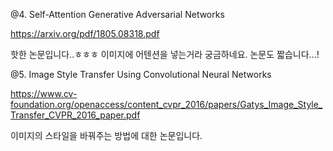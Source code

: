 @4. Self-Attention Generative Adversarial Networks

https://arxiv.org/pdf/1805.08318.pdf

핫한 논문입니다..ㅎㅎㅎ 이미지에 어텐션을 넣는거라 궁금하네요. 논문도 짧습니다...!

@5. Image Style Transfer Using Convolutional Neural Networks

https://www.cv-foundation.org/openaccess/content_cvpr_2016/papers/Gatys_Image_Style_Transfer_CVPR_2016_paper.pdf

이미지의 스타일을 바꿔주는 방법에 대한 논문입니다.
